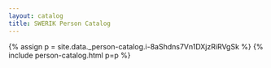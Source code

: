 ```yaml
---
layout: catalog
title: SWERIK Person Catalog
---
```

{% assign p = site.data._person-catalog.i-8aShdns7Vn1DXjzRiRVgSk %}
{% include person-catalog.html p=p %}

